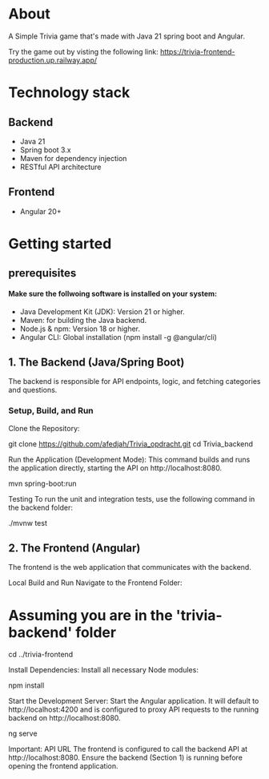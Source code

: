 # About
A Simple Trivia game that's made with Java 21 spring boot and Angular.

Try the game out by visting the following link: https://trivia-frontend-production.up.railway.app/

# Technology stack
## Backend
* Java 21
* Spring boot 3.x
* Maven for dependency injection
* RESTful API architecture

## Frontend
* Angular 20+

# Getting started 
## prerequisites
#### Make sure the follwoing software is installed on your system:

* Java Development Kit (JDK): Version 21 or higher.
* Maven: for building the Java backend.
* Node.js & npm: Version 18 or higher.
* Angular CLI: Global installation (npm install -g @angular/cli)

## 1. The Backend (Java/Spring Boot)
The backend is responsible for API endpoints, logic, and fetching categories and questions.

### Setup, Build, and Run
Clone the Repository:

git clone https://github.com/afedjah/Trivia_opdracht.git
cd Trivia_backend

Run the Application (Development Mode): This command builds and runs the application directly, starting the API on http://localhost:8080.

mvn spring-boot:run

Testing
To run the unit and integration tests, use the following command in the backend folder:

./mvnw test


## 2. The Frontend (Angular)
The frontend is the web application that communicates with the backend.

Local Build and Run
Navigate to the Frontend Folder:

# Assuming you are in the 'trivia-backend' folder
cd ../trivia-frontend

Install Dependencies: Install all necessary Node modules:

npm install

Start the Development Server: Start the Angular application. It will default to http://localhost:4200 and is configured to proxy API requests to the running backend on http://localhost:8080.

ng serve

Important: API URL
The frontend is configured to call the backend API at http://localhost:8080. Ensure the backend (Section 1) is running before opening the frontend application.
